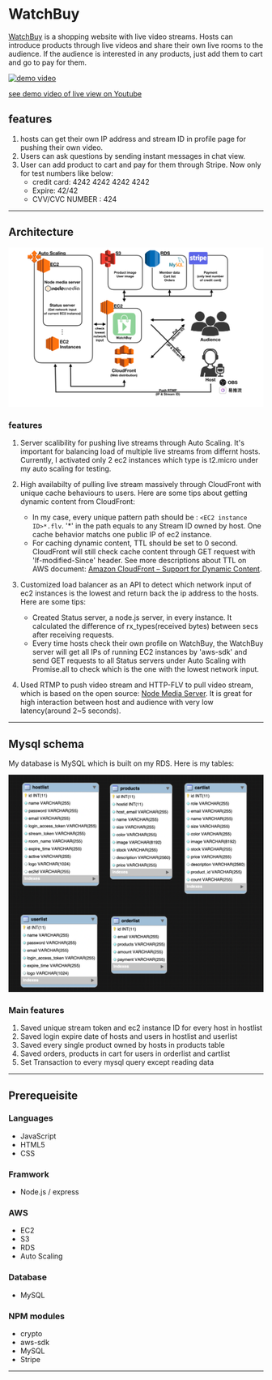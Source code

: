 # WatchBuy 

[WatchBuy](https://hzctony.com/) is a shopping website with live video streams. Hosts can introduce products through live videos and share their own live rooms to the audience. If the audience is interested in any products, just add them to cart and go to pay for them.

[![demo video](https://hzctonyforlive.s3-ap-southeast-1.amazonaws.com/demovid.png)](https://youtu.be/HZEDPOzgSJk)

[see demo video of live view on Youtube](https://youtu.be/HZEDPOzgSJk)
## features
1. hosts can get their own IP address and stream ID in profile page for pushing their own video.
2. Users can ask questions by sending instant messages in chat view.
3. User can add product to cart and pay for them through Stripe. Now only for test numbers like below:
    * credit card: 4242 4242 4242 4242
    * Expire: 42/42
    * CVV/CVC NUMBER : 424



---------------------------------------
## Architecture

![image](readme/architechture4.png)

### features
1. Server scalibility for pushing live streams through Auto Scaling. It's important for balancing load of multiple live streams from differnt hosts. Currently, I activated only 2 ec2 instances which type is t2.micro under my auto scaling for testing.
2. High availabilty of pulling live stream massively through CloudFront with unique cache behaviours to users. Here are some tips about getting dynamic content from CloudFront:
    * In my case, every unique pattern path should be : `<EC2 instance ID>*.flv`. '*' in the path equals to any Stream ID owned by host. One cache behavior matchs one public IP of ec2 instance.
    * For caching dynamic content, TTL should be set to 0 second. CloudFront will still check cache content through GET request with 'If-modified-Since' header. See more descriptions about TTL on AWS document: [Amazon CloudFront – Support for Dynamic Content](https://aws.amazon.com/tw/blogs/aws/amazon-cloudfront-support-for-dynamic-content/). 

3. Customized load balancer as an API to detect which network input of ec2 instances is the lowest and return back the ip address to the hosts. Here are some tips:
    * Created Status server, a node.js server, in every instance. It calculated the difference of rx_types(received bytes) between secs after receiving requests.
    * Every time hosts check their own profile on WatchBuy, the WatchBuy server will get all IPs of running EC2 instances by 'aws-sdk' and send GET requests to all Status servers under Auto Scaling with Promise.all to check which is the one with the lowest network input.

4. Used RTMP to push video stream and HTTP-FLV to pull video stream, which is based on the open source: [Node Media Server](https://github.com/illuspas/Node-Media-Server.git). It is great for high interaction between host and audience with very low latency(around 2~5 seconds).

---------------------------------------


## Mysql schema
My database is MySQL which is built on my RDS. Here is my tables:

![image](public/images/dbschema.png)

### Main features
1. Saved unique stream token and ec2 instance ID for every host in hostlist
2. Saved login expire date of hosts and users in hostlist and userlist
3. Saved every single product owned by hosts in products table
4. Saved orders, products in cart for users in orderlist and cartlist
5. Set Transaction to every mysql query except reading data

---------------------------------------

## Prerequeisite

### Languages
* JavaScript 
* HTML5 
* CSS

### Framwork

* Node.js / express

### AWS

* EC2 
* S3
* RDS 
* Auto Scaling

### Database

* MySQL

### NPM modules

* crypto
* aws-sdk
* MySQL
* Stripe

---------------------------------------
